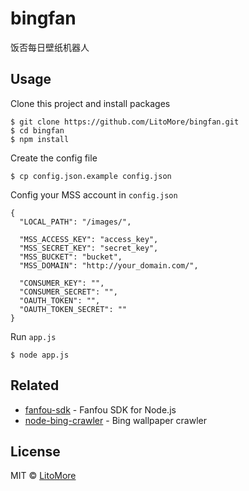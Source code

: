 # bingfan

饭否每日壁纸机器人

## Usage

Clone this project and install packages

```
$ git clone https://github.com/LitoMore/bingfan.git
$ cd bingfan
$ npm install
```

Create the config file

```
$ cp config.json.example config.json
```

Config your MSS account in `config.json`

```
{
  "LOCAL_PATH": "/images/",

  "MSS_ACCESS_KEY": "access_key",
  "MSS_SECRET_KEY": "secret_key",
  "MSS_BUCKET": "bucket",
  "MSS_DOMAIN": "http://your_domain.com/",

  "CONSUMER_KEY": "",
  "CONSUMER_SECRET": "",
  "OAUTH_TOKEN": "",
  "OAUTH_TOKEN_SECRET": ""
}
```

Run `app.js`

```
$ node app.js
```

## Related

- [fanfou-sdk](https://github.com/LitoMore/fanfou-sdk-node) - Fanfou SDK for Node.js
- [node-bing-crawler](https://github.com/LitoMore/node-bing-crawler) - Bing wallpaper crawler

## License

MIT © [LitoMore](https://github.com/LitoMore)
